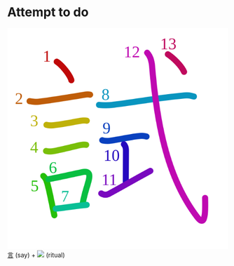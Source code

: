 # Attempt to do
![試](../kanji-colorize/8a66.svg)
[言](言.md) (say) + ![](http://www.kanjidamage.com/assets/radsmall/ceremony-258352a1fa0c156c7b182cce9a326cbf7f1d4a0bf44863200f1c5b424f8d03ab.jpg) (ritual)